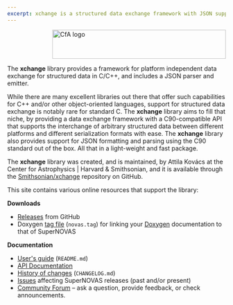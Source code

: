 ```yaml
---
excerpt: xchange is a structured data exchange framework with JSON support for C/C++ library.
---
```


<img src="/xchange/resources/CfA-logo.png" alt="CfA logo" width="400" height="67" align="right"><br clear="all">

The __xchange__ library provides a framework for platform independent data exchange for structured data in C/C++, and
includes a JSON parser and emitter. 

While there are many excellent libraries out there that offer such capabilities for C++ and/or other object-oriented 
languages, support for structured data exchange is notably rare for standard C. The __xchange__ library aims to fill 
that niche, by providing a data exchange framework with a C90-compatible API that supports the interchange of 
arbitrary structured data between different platforms and different serialization formats with ease. The __xchange__ 
library also provides support for JSON formatting and parsing using the C90 standard out of the box. All that in a 
light-weight and fast package.

The __xchange__ library was created, and is maintained, by Attila Kovács at the Center for Astrophysics \| Harvard 
&amp; Smithsonian, and it is available through the [Smithsonian/xchange](https://github.com/Smithsonian/xchange) 
repository on GitHub. 

This site contains various online resources that support the library:

 
__Downloads__

 - [Releases](https://github.com/Smithsonian/xchange/releases) from GitHub
 - Doxygen [tag file](apidoc/doxygen.tag) (`novas.tag`) for linking 
   your [Doxygen](https://www.doxygen.nl/) documentation to that of SuperNOVAS


__Documentation__

 - [User's guide](doc/README.md) (`README.md`)
 - [API Documentation](apidoc/html/files.html)
 - [History of changes](doc/CHANGELOG.md) (`CHANGELOG.md`)
 - [Issues](https://github.com/Smithsonian/xchange/issues) affecting SuperNOVAS releases (past and/or present)
 - [Community Forum](https://github.com/Smithsonian/xchange/discussions) &ndash; ask a question, provide feedback, or 
   check announcements.

